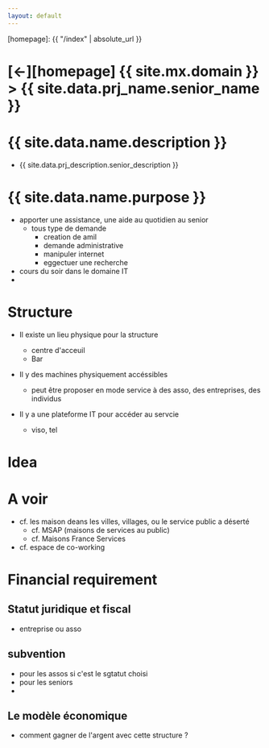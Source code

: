 ```yaml
---
layout: default
---
```



[//]: #(Reference)
[homepage]:   {{ "/index" | absolute_url }}

# [&larr;][homepage] {{ site.mx.domain }} > {{ site.data.prj_name.senior_name }}
# {{ site.data.name.description }}
- {{ site.data.prj_description.senior_description }}

# {{ site.data.name.purpose }}
- apporter une assistance, une aide au quotidien au senior
  - tous type de demande
    - creation de amil
    - demande administrative
    - manipuler internet
    - eggectuer une recherche
- cours du soir dans le domaine IT
- 
# Structure
- Il existe un lieu physique pour la structure
  - centre d'acceuil
  - Bar

- Il y des machines physiquement accéssibles
  - peut être proposer en mode service à des asso, des entreprises, des individus
- Il y a une plateforme IT pour accéder au servcie
  - viso, tel


# Idea
# A voir
- cf. les maison deans les villes, villages, ou le service public a déserté
  - cf. MSAP (maisons de services au public)
  - cf. Maisons France Services
- cf. espace de co-working

# Financial requirement

## Statut juridique et fiscal
- entreprise ou asso
## subvention
- pour les assos si c'est le sgtatut choisi
- pour les seniors
- 
## Le modèle économique
- comment gagner de l'argent avec cette structure ?

